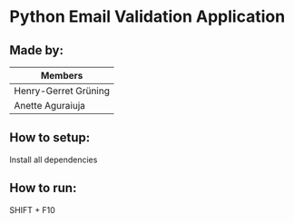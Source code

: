 # Python Email Validation Application

## Made by:

| Members  |
| ------------- | 
| Henry-Gerret Grüning  | 
| Anette Aguraiuja  | 


## How to setup:

Install all dependencies

## How to run:

SHIFT + F10
